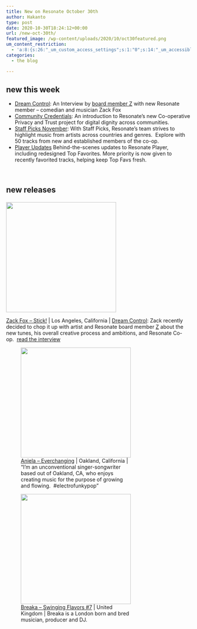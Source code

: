```yaml
---
title: New on Resonate October 30th
author: Hakanto
type: post
date: 2020-10-30T18:24:12+00:00
url: /new-oct-30th/
featured_image: /wp-content/uploads/2020/10/oct30featured.png
um_content_restriction:
  - 'a:8:{s:26:"_um_custom_access_settings";s:1:"0";s:14:"_um_accessible";s:1:"0";s:19:"_um_noaccess_action";s:1:"0";s:30:"_um_restrict_by_custom_message";s:1:"0";s:27:"_um_restrict_custom_message";s:0:"";s:19:"_um_access_redirect";s:1:"0";s:23:"_um_access_redirect_url";s:0:"";s:28:"_um_access_hide_from_queries";s:1:"0";}'
categories:
  - the blog

---
```

## new this week

  * [Dream Control][1]: An Interview by [board member Z][2] with new Resonate member – comedian and musician Zack Fox
  * [Community Credentials][3]: An introduction to Resonate’s new Co-operative Privacy and Trust project for digital dignity across communities.
  * [Staff Picks November][4]: With Staff Picks, Resonate’s team strives to highlight music from artists across countries and genres.  Explore with 50 tracks from new and established members of the co-op.
  * [Player Updates][5] Behind-the-scenes updates to Resonate Player, including redesigned Top Favorites. More priority is now given to recently favorited tracks, helping keep Top Favs fresh.

&nbsp;

## new releases<figure id="attachment_7032" aria-describedby="caption-attachment-7032" style="width: 300px" class="wp-caption alignleft">

[<img loading="lazy" decoding="async" class="wp-image-7032 size-medium" src="https://resonate.is/wp-content/uploads/2020/10/Stick-Official-Artwork_result-300x300.png" alt="" width="300" height="300" srcset="http://resonate.localhost/wp-content/uploads/2020/10/Stick-Official-Artwork_result-300x300.png 300w, http://resonate.localhost/wp-content/uploads/2020/10/Stick-Official-Artwork_result-1024x1024.png 1024w, http://resonate.localhost/wp-content/uploads/2020/10/Stick-Official-Artwork_result-200x200.png 200w, http://resonate.localhost/wp-content/uploads/2020/10/Stick-Official-Artwork_result-768x768.png 768w, http://resonate.localhost/wp-content/uploads/2020/10/Stick-Official-Artwork_result-1536x1536.png 1536w, http://resonate.localhost/wp-content/uploads/2020/10/Stick-Official-Artwork_result-2048x2048.png 2048w" sizes="(max-width: 300px) 100vw, 300px" />][6]<figcaption id="caption-attachment-7032" class="wp-caption-text">[Zack Fox &#8211; Stick!][6] | Los Angeles, California | [Dream Control][1]: Zack recently decided to chop it up with artist and Resonate board member [Z][7] about the new tunes, his overall creative process and ambitions, and Resonate Co-op.  [read the interview][1]</figcaption></figure> <figure id="attachment_7030" aria-describedby="caption-attachment-7030" style="width: 300px" class="wp-caption alignleft">[<img loading="lazy" decoding="async" class="size-medium wp-image-7030" src="https://resonate.is/wp-content/uploads/2020/10/Aniela_Everchanging-300x300.png" alt="" width="300" height="300" srcset="http://resonate.localhost/wp-content/uploads/2020/10/Aniela_Everchanging-300x300.png 300w, http://resonate.localhost/wp-content/uploads/2020/10/Aniela_Everchanging-1024x1024.png 1024w, http://resonate.localhost/wp-content/uploads/2020/10/Aniela_Everchanging-200x200.png 200w, http://resonate.localhost/wp-content/uploads/2020/10/Aniela_Everchanging-768x768.png 768w, http://resonate.localhost/wp-content/uploads/2020/10/Aniela_Everchanging.png 1400w" sizes="(max-width: 300px) 100vw, 300px" />][8]<figcaption id="caption-attachment-7030" class="wp-caption-text">[Aniela &#8211; Everchanging][8] | Oakland, California | &#8220;I’m an unconventional singer-songwriter based out of Oakland, CA, who enjoys creating music for the purpose of growing and flowing.  #electrofunkypop&#8221;</figcaption></figure> <figure id="attachment_7031" aria-describedby="caption-attachment-7031" style="width: 300px" class="wp-caption alignleft">[<img loading="lazy" decoding="async" class="size-medium wp-image-7031" src="https://resonate.is/wp-content/uploads/2020/10/Breaka_SwingingFlavors7-300x300.jpg" alt="" width="300" height="300" srcset="http://resonate.localhost/wp-content/uploads/2020/10/Breaka_SwingingFlavors7-300x300.jpg 300w, http://resonate.localhost/wp-content/uploads/2020/10/Breaka_SwingingFlavors7-1024x1024.jpg 1024w, http://resonate.localhost/wp-content/uploads/2020/10/Breaka_SwingingFlavors7-200x200.jpg 200w, http://resonate.localhost/wp-content/uploads/2020/10/Breaka_SwingingFlavors7-768x768.jpg 768w, http://resonate.localhost/wp-content/uploads/2020/10/Breaka_SwingingFlavors7-1536x1536.jpg 1536w, http://resonate.localhost/wp-content/uploads/2020/10/Breaka_SwingingFlavors7.jpg 1600w" sizes="(max-width: 300px) 100vw, 300px" />][9]<figcaption id="caption-attachment-7031" class="wp-caption-text">[Breaka &#8211; Swinging Flavors #7][9] | United Kingdom | Breaka is a London born and bred musician, producer and DJ.</figcaption></figure>

 [1]: https://resonate.is/dream-control-an-interview-with-zack-fox/
 [2]: https://resonate.is/resonate-welcomes-new-co-op-board-member-z/
 [3]: https://resonate.is/community-credentials/
 [4]: https://beta.resonate.is/playlist/staff-picks
 [5]: https://beta.resonate.is/playlist/top-fav
 [6]: https://beta.resonate.is/artists/13946
 [7]: http://www.zetto.plus/
 [8]: https://beta.resonate.is/artists/8665
 [9]: https://beta.resonate.is/artists/5248